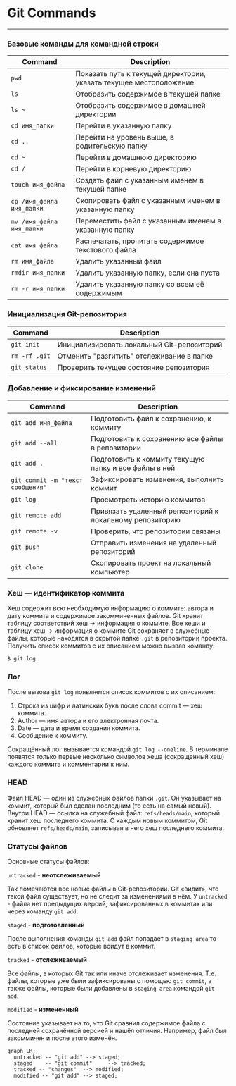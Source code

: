 # Git Commands

-------------

### Базовые команды для командной строки

|              Command       |                            Description                            |
|----------------------------|-------------------------------------------------------------------|
| `pwd`                      | Показать путь к текущей директории, указать текущее местоположение|
| `ls`                       | Отобразить содержимое в текущей папке                             |
| `ls ~`                     | Отобразить содержимое в домашней директории                       |
| `cd имя_папки`             | Перейти в указанную папку                                         |
| `cd ..`                    | Перейти на уровень выше, в родительскую папку                     |
| `cd ~`                     | Перейти в домашнюю директорию                                     |
| `cd /`                     | Перейти в корневую директорию                                     |
| `touch имя_файла`          | Создать файл с указанным именем в текущей папке                   |
| `cp /имя_файла имя_папки`  | Скопировать файл с указанным именем в указанную папку             |
| `mv /имя_файла имя_папки`  | Переместить файл с указанным именем в указанную папку             |
| `cat имя_файла`            | Распечатать, прочитать содержимое текстового файла                |
| `rm имя_файла`             | Удалить указанный файл                                            |
| `rmdir имя_папки`          | Удалить указанную папку, если она пуста                           |
| `rm -r имя_папки`          | Удалить указанную папку со всем её содержимым                     |


### Инициализация Git-репозитория

  
|                 Command   |                          Description                    |
|---------------------------|---------------------------------------------------------|
| `git init`                | Инициализировать локальный Git-репозиторий              |
| `rm -rf .git`             | Отменить "разгитить" отслеживание в папке               |
| `git status`              | Проверить текущее состояние репозитория                 |



### Добавление и фиксирование изменений


|                Command           |                    Description                          |
|----------------------------------|---------------------------------------------------------|
| `git add имя_файла`              | Подготовить файл к сохранению, к коммиту                |
| `git add --all`                  | Подготовить к сохранению все файлы в репозитории        |
| `git add .`                      | Подготовить к коммиту текущую папку и все файлы в ней   |
| `git commit -m "текст сообщения"`| Зафиксировать изменения, выполнить коммит               |
| `git log`                        | Просмотреть историю коммитов                            |
| `git remote add`                 | Привязать удаленный репозиторий к локальному репозиторию|
| `git remote -v`                  | Проверить, что репозитории связаны                      |
| `git push`                       | Отправить изменения на удаленный репозиторий            |
| `git clone`                      | Скопировать проект на локальный компьютер               |



### Хеш — идентификатор коммита


Хеш содержит всю необходимую информацию о коммите: автора и дату коммита и содержимое закоммиченных файлов.
Git хранит таблицу соответствий хеш → информация о коммите. 
Все хеши и таблицу хеш → информация о коммите Git сохраняет в служебные файлы, которые находятся в скрытой папке `.git` в репозитории проекта.
Получить список коммитов с их описанием можно вызвав команду: 
```BASH
$ git log
```


### Лог


После вызова `git log` появляется список коммитов с их описанием:
1. Строка из цифр и латинских букв после слова commit — хеш коммита.
2. Author — имя автора и его электронная почта.
3. Date — дата и время создания коммита.
4. Сообщение к коммиту.

Сокращённый лог вызывается командой `git log --oneline`. В терминале появятся только первые несколько символов хеша (сокращенный хеш) каждого коммита и комментарии к ним.


### HEAD

Файл HEAD — один из служебных файлов папки `.git`. Он указывает на коммит, который был сделан последним (то есть на самый новый).
Внутри HEAD — ссылка на служебный файл: `refs/heads/main`, который хранит хеш последнего коммита. С каждым новым коммитом, Git обновляет `refs/heads/main`, записывая в него хеш последнего коммита.


### Статусы файлов

Основные статусы файлов:

`untracked` - **неотслеживаемый** 

Так помечаются все новые файлы в Git-репозитории. Git «видит», что такой файл существует, но не следит за изменениями в нём. У `untracked` - файла нет предыдущих версий, зафиксированных в коммитах или через команду `git add`.

`staged` - **подготовленный**

После выполнения команды `git add` файл попадает в `staging area` то есть в список файлов, которые войдут в коммит.

`tracked` - **отслеживаемый** 

Все файлы, в которых Git так или иначе отслеживает изменения. Т.е. файлы, которые уже были зафиксированы с помощью `git commit`, а также файлы, которые были добавлены в `staging area` командой `git add`.

`modified` - **измененный**

Состояние указывает на то, что Git сравнил содержимое файла с последней сохранённой версией и нашёл отличия. Например, файл был закоммичен и после этого изменён.


```mermaid
graph LR;
  untracked -- "git add" --> staged;
  staged    -- "git commit"     --> tracked;
  tracked -- "changes"  --> modified;
  modified -- "git add" --> staged;
```


